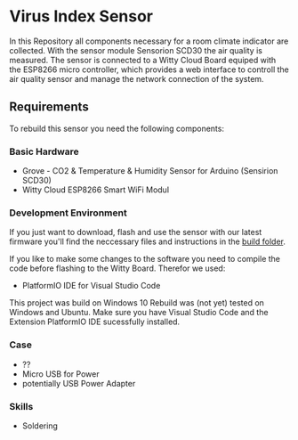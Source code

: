 # Virus Index Sensor
In this Repository all components necessary for a room climate indicator are collected.
With the sensor module Sensorion SCD30 the air quality is measured.
The sensor is connected to a Witty Cloud Board equiped with the ESP8266 micro controller,
which provides a web interface to controll the air quality sensor and manage the network connection of the system.

## Requirements
To rebuild this sensor you need the following components:
### Basic Hardware
* Grove - CO2 & Temperature & Humidity Sensor for Arduino (Sensirion SCD30)
* Witty Cloud ESP8266 Smart WiFi Modul

### Development Environment
If you just want to download, flash and use the sensor with our latest firmware you'll find the neccessary files and instructions in the [build folder](/build).

If you like to make some changes to the software you need to compile the code before flashing to the Witty Board. Therefor we used:
* PlatformIO IDE for Visual Studio Code

This project was build on Windows 10
Rebuild was (not yet) tested on Windows and Ubuntu.
Make sure you have Visual Studio Code and the Extension PlatformIO IDE sucessfully installed. 

### Case
* ?? 
* Micro USB for Power
* potentially USB Power Adapter

### Skills
* Soldering

<!-- ## Installation
Clone this repo to your computer:
``` git clone -->
